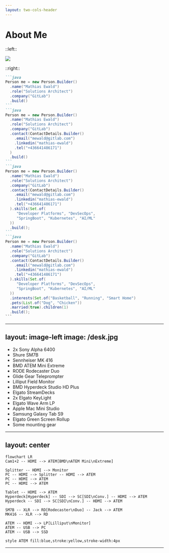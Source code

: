 ```yaml
---
layout: two-cols-header
---
```

# About Me

::left::

<img src="/me.png">

::right::

````md magic-move
```java
Person me = new Person.Builder()
  .name("Mathias Ewald")
  .role("Solutions Architect")
  .company("GitLab")
  .build()
```
```java
Person me = new Person.Builder()
  .name("Mathias Ewald")
  .role("Solutions Architect")
  .company("GitLab")
  .contact(ContactDetails.Builder()
    .email("mewald@gitlab.com")
    .linkedin("mathias-ewald")
    .tel("+436641486171")
  )
  .build()
```
```java
Person me = new Person.Builder()
  .name("Mathias Ewald")
  .role("Solutions Architect")
  .company("GitLab")
  .contact(ContactDetails.Builder()
    .email("mewald@gitlab.com")
    .linkedin("mathias-ewald")
    .tel("+436641486171")
  ).skills(Set.of(
     "Developer Platforms", "DevSecOps",
     "SpringBoot", "Kubernetes", "AI/ML"
  ))
  .build();
```
```java
Person me = new Person.Builder()
  .name("Mathias Ewald")
  .role("Solutions Architect")
  .company("GitLab")
  .contact(ContactDetails.Builder()
    .email("mewald@gitlab.com")
    .linkedin("mathias-ewald")
    .tel("+436641486171")
  ).skills(Set.of(
     "Developer Platforms", "DevSecOps",
     "SpringBoot", "Kubernetes", "AI/ML"
  ))
  .interests(Set.of("Basketball", "Running", "Smart Home")
  .pets(List.of("Dog", "Chicken"))
  .married(true).children(1)
  .build();
```
````

---
layout: image-left
image: /desk.jpg
---
- 2x Sony Alpha 6400
- Shure SM7B
- Sennheiser MK 416
- <span v-mark="{ at: 1, color: 'yellow', type: 'circle' }">BMD ATEM Mini Extreme</span>
- RODE Rodecaster Duo
- Glide Gear Teleprompter
- Lilliput Field Monitor
- BMD Hyperdeck Studio HD Plus
- Elgato StreamDecks
- 2x Elgato KeyLight
- Elgato Wave Arm LP
- Apple Mac Mini Studio
- Samsung Galaxy Tab S9
- Elgato Green Screen Rollup
- Some mounting gear

<v-click at="1">
<Arrow x1="570" y1="170" x2="250" y2="460" width="5" color="yellow" />
</v-click>

---
layout: center
---
```mermaid{scale: 0.8}
flowchart LR
Cam1+2 -- HDMI --> ATEM[BMD\nATEM Mini\nExtreme]

Splitter -- HDMI --> Monitor
PC -- HDMI --> Splitter -- HDMI --> ATEM
PC -- HDMI --> ATEM
PC -- HDMI --> ATEM

Tablet -- HDMI --> ATEM
Hyperdeck[Hyperdeck] -- SDI --> SC[SDI\nConv.] -- HDMI --> ATEM
Hyperdeck -- SDI --> SC[SDI\nConv.] -- HDMI --> ATEM

SM7B -- XLR --> RD[Rodecaster\nDuo] -- Jack --> ATEM
MK416 -- XLR --> RD

ATEM -- HDMI --> LP[Lilliput\nMonitor]
ATEM -- USB --> PC
ATEM -- USB --> SSD

style ATEM fill:blue,stroke:yellow,stroke-width:4px
```
---